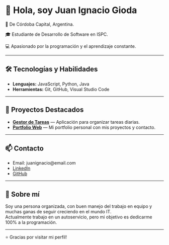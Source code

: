 <h1>👋 Hola, soy Juan Ignacio Gioda</h1>

<div>
  <p>📍 De Córdoba Capital, Argentina.</p>
  <p>🎓 Estudiante de Desarrollo de Software en ISPC.</p>
  <p>💻 Apasionado por la programación y el aprendizaje constante.</p>
</div>

<hr>

<h2>🛠️ Tecnologías y Habilidades</h2>

<ul>
  <li><strong>Lenguajes:</strong> JavaScript, Python, Java</li>
  <li><strong>Herramientas:</strong> Git, GitHub, Visual Studio Code</li>
</ul>

<hr>

<h2>📌 Proyectos Destacados</h2>

<ul>
  <li><a href="https://github.com/tuusuario/nombre-repo"><strong>Gestor de Tareas</strong></a> — Aplicación para organizar tareas diarias.</li>
  <li><a href="https://github.com/tuusuario/portfolio-web"><strong>Portfolio Web</strong></a> — Mi portfolio personal con mis proyectos y contacto.</li>
</ul>

<hr>

<h2>📫 Contacto</h2>

<ul>
  <li>Email: juanignacio@email.com</li>
  <li><a href="https://linkedin.com/in/juanignacio">LinkedIn</a></li>
  <li><a href="https://github.com/tuusuario">GitHub</a></li>
</ul>

<hr>

<h2>🚀 Sobre mí</h2>

<p>
  Soy una persona organizada, con buen manejo del trabajo en equipo y muchas ganas de seguir creciendo en el mundo IT.<br>
  Actualmente trabajo en un autoservicio, pero mi objetivo es dedicarme 100% a la programación.
</p>

<hr>

<p>⭐ Gracias por visitar mi perfil!</p>
